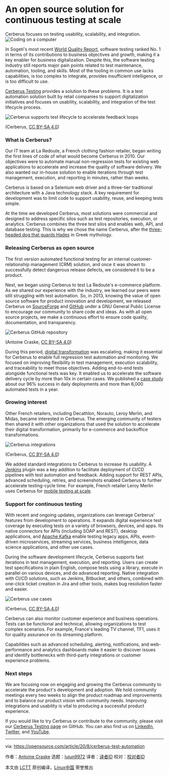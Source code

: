 [#]: collector: (lujun9972)
[#]: translator: ( )
[#]: reviewer: ( )
[#]: publisher: ( )
[#]: url: ( )
[#]: subject: (An open source solution for continuous testing at scale)
[#]: via: (https://opensource.com/article/20/8/cerberus-test-automation)
[#]: author: (Antoine Craske https://opensource.com/users/acraske)

An open source solution for continuous testing at scale
======
Cerberus focuses on testing usability, scalability, and integration.
![Coding on a computer][1]

In Sogeti's most recent [World Quality Report][2], software testing ranked No. 1 in terms of its contributions to business objectives and growth, making it a key enabler for business digitalization. Despite this, the software testing industry still reports major pain points related to test maintenance, automation, tooling, and skills. Most of the tooling in common use lacks capabilities, is too complex to integrate, provides insufficient intelligence, or is too difficult to use.

[Cerberus Testing][3] provides a solution to these problems. It is a test automation solution built by retail companies to support digitalization initiatives and focuses on usability, scalability, and integration of the test lifecycle process.

![Cerberus supports test lifecycle to accelerate feedback loops][4]

(Cerberus, [CC BY-SA 4.0][5])

### What is Cerberus?

Our IT team at La Redoute, a French clothing fashion retailer, began writing the first lines of code of what would become Cerberus in 2010. Our objectives were to automate manual non-regression tests for existing web applications to accelerate and increase the quality of software delivery. We also wanted our in-house solution to enable iterations through test management, execution, and reporting in minutes, rather than weeks.

Cerberus is based on a Selenium web driver and a three-tier traditional architecture with a Java technology stack. A key requirement for development was to limit code to support usability, reuse, and keeping tests simple.

At the time we developed Cerberus, most solutions were commercial and designed to address specific silos such as test repositories, execution, or analytics. Cerberus combines the three test silos and enables web, API, and database testing. This is why we chose the name Cerberus, after the [three-headed dog that guards Hades][6] in Greek mythology.

### Releasing Cerberus as open source

The first version automated functional testing for an internal customer-relationship management (CRM) solution, and once it was shown to successfully detect dangerous release defects, we considered it to be a product.

Next, we began using Cerberus to test La Redoute's e-commerce platform. As we shared our experience with the industry, we learned our peers were still struggling with test automation. So, in 2013, knowing the value of open source software for product innovation and development, we released Cerberus on [SourceForge][7] and [GitHub][8] under a GNU General Public License to encourage our community to share code and ideas. As with all open source projects, we make a continuous effort to ensure code quality, documentation, and transparency.

![Cerberus GitHub repository][9]

(Antoine Craske, [CC BY-SA 4.0][5])

During this period, [digital transformation][10] was escalating, making it essential for Cerberus to enable full regression test automation and monitoring. We focused on improving flexibility in test management, execution scalability, and traceability to meet those objectives. Adding end-to-end tests alongside functional tests was key. It enabled us to accelerate the software delivery cycle by more than 10x in certain cases. We published a [case study][11] about our 96% success in daily deployments and more than 6,000 automated tests in a year.

### Growing interest

Other French retailers, including Decathlon, Norauto, Leroy Merlin, and Midas, became interested in Cerberus. The emerging community of testers then shared it with other organizations that used the solution to accelerate their digital transformation, primarily for e-commerce and backoffice transformations.

![Cerberus integrations][12]

(Cerberus, [CC BY-SA 4.0][5])

We added standard integrations to Cerberus to increase its usability. A [Jenkins][13] plugin was a key addition to facilitate deployment of CI/CD pipelines with test automation and feedback. Adding support for REST APIs, advanced scheduling, retries, and screenshots enabled Cerberus to further accelerate testing-cycle time. For example, French retailer Leroy Merlin uses Cerberus for [mobile testing at scale][14].

### Support for continuous testing

With recent and ongoing updates, organizations can leverage Cerberus' features from development to operations. It expands digital experience test coverage by executing tests on a variety of browsers, devices, and apps. Its native connectors for APIs (including SOAP and REST), desktop applications, and [Apache Kafka][15] enable testing legacy apps, APIs, event-driven microservices, streaming services, business intelligence, data science applications, and other use cases.

During the software development lifecycle, Cerberus supports fast iterations in test management, execution, and reporting. Users can create test specifications in plain English, compose tests using a library, execute in parallel on various devices, and do advanced reporting. Native integration with CI/CD solutions, such as Jenkins, Bitbucket, and others, combined with one-click ticket creation in Jira and other tools, makes bug resolution faster and easier.

![Cerberus use cases][16]

(Cerberus, [CC BY-SA 4.0][5])

Cerberus can also monitor customer experience and business operations. Tests can be functional and technical, allowing organizations to test complex scenarios. For example, France's leading TV channel, TF1, uses it for quality assurance on its streaming platform.

Capabilities such as advanced scheduling, alerting, notifications, and web-performance and analytics dashboards make it easier to discover issues and identify bottlenecks with third-party integrations or customer experience problems.

### Next steps

We are focusing now on engaging and growing the Cerberus community to accelerate the product's development and adoption. We hold community meetings every two weeks to align the product roadmap and improvements and to balance our product vision with community needs. Improving integrations and usability is vital to producing a successful product experience.

If you would like to try Cerberus or contribute to the community, please visit our [Cerberus Testing page][8] on GitHub. You can also find us on [LinkedIn][17], [Twitter][18], and [YouTube][19].

--------------------------------------------------------------------------------

via: https://opensource.com/article/20/8/cerberus-test-automation

作者：[Antoine Craske][a]
选题：[lujun9972][b]
译者：[译者ID](https://github.com/译者ID)
校对：[校对者ID](https://github.com/校对者ID)

本文由 [LCTT](https://github.com/LCTT/TranslateProject) 原创编译，[Linux中国](https://linux.cn/) 荣誉推出

[a]: https://opensource.com/users/acraske
[b]: https://github.com/lujun9972
[1]: https://opensource.com/sites/default/files/styles/image-full-size/public/lead-images/code_computer_laptop_hack_work.png?itok=aSpcWkcl (Coding on a computer)
[2]: https://www.sogeti.se/utforska/rapporter/world-quality-report-2019-2020/
[3]: https://cerberus-testing.org/
[4]: https://opensource.com/sites/default/files/uploads/cerberus_test-lifecycle_0.png (Cerberus supports test lifecycle to accelerate feedback loops)
[5]: https://creativecommons.org/licenses/by-sa/4.0/
[6]: https://en.wikipedia.org/wiki/Cerberus
[7]: https://sourceforge.net/projects/cerberus-source/files/cerberus-testing-4.4/
[8]: https://github.com/cerberustesting/cerberus-source
[9]: https://opensource.com/sites/default/files/uploads/cerberus_github.png (Cerberus GitHub repository)
[10]: https://enterprisersproject.com/what-is-digital-transformation
[11]: https://laredoute.io/blog/96-successful-daily-web-production-deploy/
[12]: https://opensource.com/sites/default/files/uploads/cerberus_integrations.png (Cerberus integrations)
[13]: https://www.jenkins.io/
[14]: https://medium.com/leroymerlin-tech-digital/on-a-construit-une-plateforme-de-test-mobile-b44e2c785c7f
[15]: https://kafka.apache.org/
[16]: https://opensource.com/sites/default/files/uploads/cerberus_use-cases.png (Cerberus use cases)
[17]: https://www.linkedin.com/company/cerberus-testing/
[18]: https://twitter.com/cerberustesting
[19]: https://www.youtube.com/channel/UCkG4csTjR0V5gl77BHhldBQ
